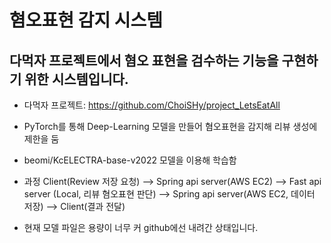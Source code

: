 # 혐오표현 감지 시스템

## 다먹자 프로젝트에서 혐오 표현을 검수하는 기능을 구현하기 위한 시스템입니다.
* 다먹자 프로젝트: https://github.com/ChoiSHy/project_LetsEatAll
* PyTorch를 통해 Deep-Learning 모델을 만들어 혐오표현을 감지해 리뷰 생성에 제한을 둠
* beomi/KcELECTRA-base-v2022 모델을 이용해 학습함
* 과정 Client(Review 저장 요청) --> Spring api server(AWS EC2) --> Fast api server (Local, 리뷰 혐오표현 판단) --> Spring api server(AWS EC2, 데이터 저장) --> Client(결과 전달)

* 현재 모델 파일은 용량이 너무 커 github에선 내려간 상태입니다.
